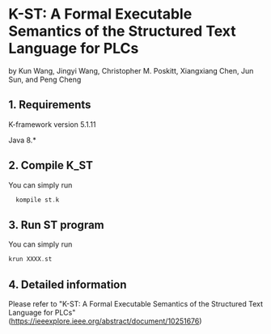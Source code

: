 # K-ST: A Formal Executable Semantics of the Structured Text Language for PLCs

by Kun Wang, Jingyi Wang, Christopher M. Poskitt, Xiangxiang Chen, Jun Sun, and Peng Cheng

## 1. Requirements
K-framework version 5.1.11 

Java 8.*

## 2. Compile K_ST
You can simply run
```c
  kompile st.k
```

## 3. Run ST program
You can simply run
```c
krun XXXX.st
```

## 4. Detailed information
Please refer to "K-ST: A Formal Executable Semantics of the Structured Text Language for PLCs"(https://ieeexplore.ieee.org/abstract/document/10251676)


